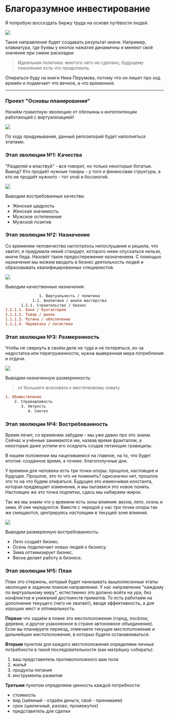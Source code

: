 # Благоразумное инвестирование

Я попробую воссоздать биржу труда на основе путёвости людей.

![](../../Картинки/back20.jpg)

Такое направление будет создавать результат иначе. Например, клавиатура, где буквы у кнопок нажатия динамичны и меняют своё значение при смене раскладки.

> Идеальная политика: многого чего не сделано, будущему поколению есть что продолжить.

Опираться буду на книги Ника Перумова, потому что он пишет про ход времён и подмечает что вечное, а что временное.

---------------------------------

### Проект "Основы планирования"

Начнём грамотную эволюцию от обезъяны к интеллигенции работающей с виртуализацией!

![](./Картинки/hvatit.jpg)

По ходу придумывания, данный репозиторий будет наполняться этапами.

### Этап эволюции №1: Качества

"Разделяй и властвуй" - все говорят, но только некоторые богатые. Вывод? Кто продаёт нужные товары - у того и финансовая структура, а кто не продаёт нужного - тот злой и босоногий.

![](./Картинки/tovar.jpg)

Выводим востребованные качества:
- Женская щедрость
- Женская значимость
- Мужское остепенение
- Мужской позитив

### Этап эволюции №2: Назначение

Со временем человечество наглоталось непослушания и решила, что хватит, и придумала некий стандарт, которого ниже опускаться нельзя, иначе беда. Назовёт такое предостережение назначением. С помощью назначения мы можем вводить в бизнес деятельность людей и образовывать квалифицированных специалистов.

![](./Картинки/tomorrowland-scaled.jpg)

Выводим качественные назначения:
```diff
               1. Виртуальность / политика
            1.1. Аналитика / школа мастерства
       1.1.1. Строительство / бизнес
1.1.1.1. Банк / бухгалтерия
1.1.1.2. Товар / рынок
1.1.1.3. Рутина / обеспечение
1.1.1.4. Перевозка / логистика
```

### Этап эволюции №3: Размеренность

Чтобы не свернуть в своём деле не туда и не потеряться, из-за недостатка или перегруженности, нужна выверенная мера потребления и отдачи.

![](./Картинки/steampunk.jpg)

Выводим назначенную размеренность:

> от большего всеохвата к местячковому охвату

```diff
1. Обожествление
    2. Справедливость
       3. Хитрость
          4. Синтез
```

### Этап эволюции №4: Востребованность

Время лечит, со временем забудем - мы уже давно про это знаем. Сейчас и учённые занимаются им, назвав время фракталом, а некоторые даже успели его оседлать создав летающие гравицапы. 

В нашем положении мы нацеливаемся на главное, на то, что будет итогом: созданное время, а точнее: благополучные дни. 

У времени для человека есть три точки опоры: прошлое, настоящее и будущее. Прошлое, это то что не поменять? однозначно нет, прошлое это то на что будем опираться. Будущее это изменчивая константа, которая предвещает изменения, и мы пытаемся это новое понять. Настоящее же это точка подпитки, сдесь мы набираем жирок.

Так же мы знаем что у времени есть зоны влияния: весна, лето, осень и зима. И они чередуются. Вместе с чередой у нас три точки опоры так же смещаются, центрируясь настоящим в текущей зоне влияния.

![](./Картинки/time.jpg)

Выводим размеренную востребованность:
- Лето создаёт бизнес.
- Осень подключает новых людей к бизнесу.
- Зима оптимизирует бизнес.
- Весна делает работу в бизнесе.

### Этап эволюции №5: План

План это стержень, который будет нанизывать вышеописанные этапы эволюции в заданом планом направлении. У нас направление "каждому по виртуальному миру", естественно это должно войти на ура, без конфликтов и унижений достоинств приматов. То есть работаем на дополнение текущего (чего не хватает), вводя эффективность, а для хороших мест и оптимальность.

<b>Первое</b> что задаём в плане это местоположение (город, посёлок, деревня, и другое узаконенное в стране автономное объединение). Если вы планируете переезд, отмечаете текущее местоположение и дальнейшие местоположения, в которых будете останавливаться.

<b>Вторым</b> пунктом для каждого местоположения определяем личные потребности в такой последовательности (как матрёшку собирать):
1) ваш представитель противоположного вам пола
2) жильё
3) продукты питания
4) инструменты развития 

<b>Третьим</b> пунктом определяем ценность каждой потребности:
- стоимость
- вид (заёмный - отдаём деньги, свой - принимаем)
- срок (цикличный, разово, промежуток)
- представитель для сделки
